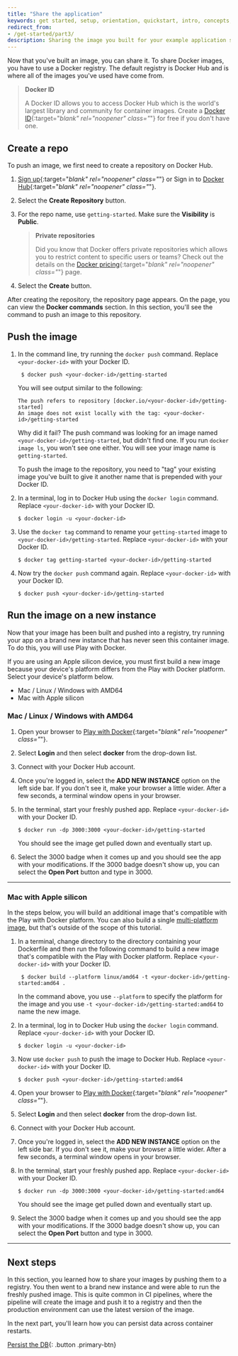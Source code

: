 ```yaml
---
title: "Share the application"
keywords: get started, setup, orientation, quickstart, intro, concepts, containers, docker desktop, docker hub, sharing 
redirect_from:
- /get-started/part3/
description: Sharing the image you built for your example application so you can run it else where and other developers can use it
---
```


Now that you've built an image, you can share it. To share Docker images, you have to use a Docker registry. The default registry is Docker Hub and is where all of the images you've used have come from.

> **Docker ID**
>
> A Docker ID allows you to access Docker Hub which is the world's largest library and community for container images. Create a [Docker ID](https://hub.docker.com/signup){:target="_blank" rel="noopener" class="_"} for free if you don't have one.

## Create a repo

To push an image, we first need to create a repository on Docker Hub.

1. [Sign up](https://www.docker.com/pricing?utm_source=docker&utm_medium=webreferral&utm_campaign=docs_driven_upgrade){:target="_blank" rel="noopener" class="_"} or Sign in to [Docker Hub](https://hub.docker.com){:target="_blank" rel="noopener" class="_"}.

2. Select the **Create Repository** button.

3. For the repo name, use `getting-started`. Make sure the **Visibility** is **Public**.

    > **Private repositories**
    >
    > Did you know that Docker offers private repositories which allows you to restrict content to specific users or teams? Check out the details on the [Docker pricing](https://www.docker.com/pricing?utm_source=docker&utm_medium=webreferral&utm_campaign=docs_driven_upgrade){:target="_blank" rel="noopener" class="_"} page.

4. Select the **Create** button.

After creating the repository, the repository page appears. On the page, you can view the **Docker commands** section. In this section, you'll see the command to push an image to this repository.

## Push the image

1. In the command line, try running the `docker push` command. Replace `<your-docker-id>` with your Docker ID.

   ```console
    $ docker push <your-docker-id>/getting-started
   ```
   You will see output similar to the following:
   ```console
   The push refers to repository [docker.io/<your-docker-id>/getting-started]
   An image does not exist locally with the tag: <your-docker-id>/getting-started
   ```

   Why did it fail? The push command was looking for an image named `<your-docker-id>/getting-started`, but didn't find one. If you run `docker image ls`, you won't see one either. You will see your image name is `getting-started`.

    To push the image to the repository, you need to "tag" your existing image you've built to give it another name that is prepended with your Docker ID.

2. In a terminal, log in to Docker Hub using the `docker login` command. Replace `<your-docker-id>` with your Docker ID.

   ```console
   $ docker login -u <your-docker-id>
   ```

3. Use the `docker tag` command to rename your `getting-started` image to `<your-docker-id>/getting-started`. Replace `<your-docker-id>` with your Docker ID.

    ```console
    $ docker tag getting-started <your-docker-id>/getting-started
    ```

4. Now try the `docker push` command again. Replace `<your-docker-id>` with your Docker ID.

   ```console
   $ docker push <your-docker-id>/getting-started
   ```

## Run the image on a new instance

Now that your image has been built and pushed into a registry, try running your app on a brand new instance that has never seen this container image. To do this, you will use Play with Docker.


If you are using an Apple silicon device, you must first build a new image because your device's platform differs from the Play with Docker platform. Select your device's platform below.

<ul class="nav nav-tabs">
  <li class="active"><a data-toggle="tab" data-target="#amd">Mac / Linux / Windows with AMD64</a></li>
  <li><a data-toggle="tab" data-target="#arm">Mac with Apple silicon</a></li>
</ul>
<div class="tab-content">
<div id="amd" class="tab-pane fade in active" markdown="1">

### Mac / Linux / Windows with AMD64

1. Open your browser to [Play with Docker](https://labs.play-with-docker.com/){:target="_blank" rel="noopener" class="_"}.

2. Select **Login** and then select **docker** from the drop-down list.

3. Connect with your Docker Hub account.

4. Once you're logged in, select the **ADD NEW INSTANCE** option on the left side bar. If you don't see it, make your browser a little wider. After a few seconds, a terminal window opens in your browser.

5. In the terminal, start your freshly pushed app. Replace `<your-docker-id>` with your Docker ID.

    ```console
    $ docker run -dp 3000:3000 <your-docker-id>/getting-started
    ```

    You should see the image get pulled down and eventually start up.

6. Select the 3000 badge when it comes up and you should see the app with your modifications.
    If the 3000 badge doesn't show up, you can select the **Open Port** button and type in 3000.

<hr>
</div>
<div id="arm" class="tab-pane fade" markdown="1">

### Mac with Apple silicon

In the steps below, you will build an additional image that's compatible with the Play with Docker platform. You can also build a single [multi-platform image](../build/building/multi-platform.md), but that's outside of the scope of this tutorial.

1. In a terminal, change directory to the directory containing your Dockerfile and then run the following command to build a new image that's compatible with the Play with Docker platform. Replace <`your-docker-id>` with your Docker ID.

   ```console
    $ docker build --platform linux/amd64 -t <your-docker-id>/getting-started:amd64 .
   ```
   In the command above, you use `--platform` to specify the platform for the image and you use `-t <your-docker-id>/getting-started:amd64` to name the new image.

2. In a terminal, log in to Docker Hub using  the `docker login` command. Replace `<your-docker-id>` with your Docker ID.

   ```console
   $ docker login -u <your-docker-id>
   ```

3. Now use `docker push` to push the image to Docker Hub. Replace `<your-docker-id>` with your Docker ID.

   ```console
   $ docker push <your-docker-id>/getting-started:amd64
   ```

4. Open your browser to [Play with Docker](https://labs.play-with-docker.com/){:target="_blank" rel="noopener" class="_"}.

5. Select **Login** and then select **docker** from the drop-down list.

6. Connect with your Docker Hub account.

7. Once you're logged in, select the **ADD NEW INSTANCE** option on the left side bar. If you don't see it, make your browser a little wider. After a few seconds, a terminal window opens in your browser.

8. In the terminal, start your freshly pushed app. Replace `<your-docker-id>` with your Docker ID.

    ```console
    $ docker run -dp 3000:3000 <your-docker-id>/getting-started:amd64
    ```

    You should see the image get pulled down and eventually start up.

9. Select the 3000 badge when it comes up and you should see the app with your modifications.
    If the 3000 badge doesn't show up, you can select the **Open Port** button and type in 3000.


<hr>
</div>
</div>

## Next steps

In this section, you learned how to share your images by pushing them to a registry. You then went to a
brand new instance and were able to run the freshly pushed image. This is quite common in CI pipelines,
where the pipeline will create the image and push it to a registry and then the production environment
can use the latest version of the image.

In the next part,  you'll learn how you can persist data across container restarts.

[Persist the DB](05_persisting_data.md){: .button  .primary-btn}